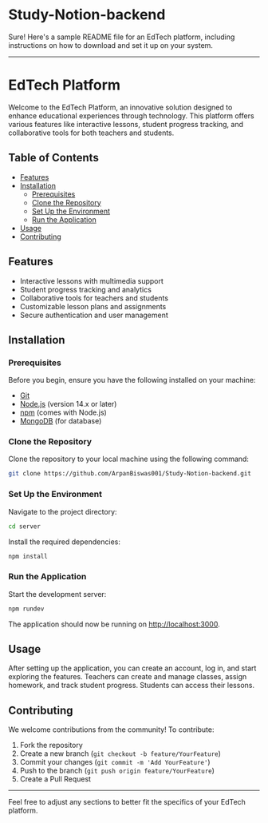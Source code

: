 ﻿# Study-Notion-backend
Sure! Here's a sample README file for an EdTech platform, including instructions on how to download and set it up on your system.

---

# EdTech Platform

Welcome to the EdTech Platform, an innovative solution designed to enhance educational experiences through technology. This platform offers various features like interactive lessons, student progress tracking, and collaborative tools for both teachers and students.

## Table of Contents

- [Features](#features)
- [Installation](#installation)
  - [Prerequisites](#prerequisites)
  - [Clone the Repository](#clone-the-repository)
  - [Set Up the Environment](#set-up-the-environment)
  - [Run the Application](#run-the-application)
- [Usage](#usage)
- [Contributing](#contributing)

## Features

- Interactive lessons with multimedia support
- Student progress tracking and analytics
- Collaborative tools for teachers and students
- Customizable lesson plans and assignments
- Secure authentication and user management

## Installation

### Prerequisites

Before you begin, ensure you have the following installed on your machine:

- [Git](https://git-scm.com/downloads)
- [Node.js](https://nodejs.org/) (version 14.x or later)
- [npm](https://www.npmjs.com/get-npm) (comes with Node.js)
- [MongoDB](https://www.mongodb.com/try/download/community) (for database)

### Clone the Repository

Clone the repository to your local machine using the following command:

```bash
git clone https://github.com/ArpanBiswas001/Study-Notion-backend.git
```

### Set Up the Environment

Navigate to the project directory:

```bash
cd server
```

Install the required dependencies:

```bash
npm install
```

### Run the Application

Start the development server:

```bash
npm rundev
```

The application should now be running on [http://localhost:3000](http://localhost:3000).

## Usage

After setting up the application, you can create an account, log in, and start exploring the features. Teachers can create and manage classes, assign homework, and track student progress. Students can access their lessons.

## Contributing

We welcome contributions from the community! To contribute:

1. Fork the repository
2. Create a new branch (`git checkout -b feature/YourFeature`)
3. Commit your changes (`git commit -m 'Add YourFeature'`)
4. Push to the branch (`git push origin feature/YourFeature`)
5. Create a Pull Request


---

Feel free to adjust any sections to better fit the specifics of your EdTech platform.
